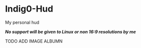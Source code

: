 # Indig0-Hud
My personal hud 

***No support will be given to Linux or non 16:9 resolutions by me***


TODO ADD IMAGE ALBUMN

